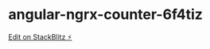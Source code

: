 # angular-ngrx-counter-6f4tiz

[Edit on StackBlitz ⚡️](https://stackblitz.com/edit/angular-ngrx-counter-6f4tiz)